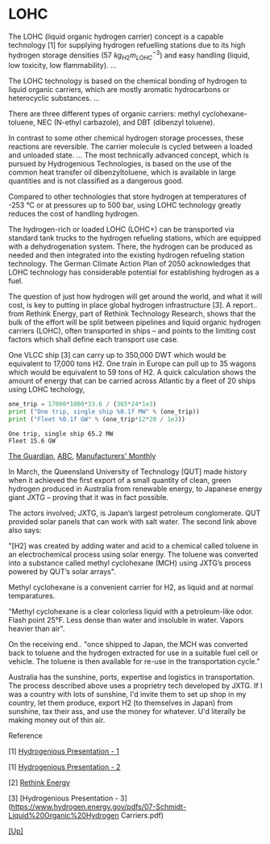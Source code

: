 # LOHC

The LOHC (liquid organic hydrogen carrier) concept is a capable
technology [1] for supplying hydrogen refuelling stations due to its
high hydrogen storage densities (57 $kg_{H2} m_{LOHC}^{-3}$) and easy
handling (liquid, low toxicity, low flammability). ...

The LOHC technology is based on the chemical bonding of hydrogen to
liquid organic carriers, which are mostly aromatic hydrocarbons or
heterocyclic substances. ...

There are three different types of organic carriers: methyl
cyclohexane-toluene, NEC (N-ethyl carbazole), and DBT (dibenzyl
toluene).

In contrast to some other chemical hydrogen storage processes, these
reactions are reversible. The carrier molecule is cycled between a
loaded and unloaded state.  ... The most technically advanced concept,
which is pursued by Hydrogenious Technologies, is based on the use of
the common heat transfer oil dibenzyltoluene, which is available in
large quantities and is not classified as a dangerous good.

Compared to other technologies that store hydrogen at temperatures of
-253 °C or at pressures up to 500 bar, using LOHC technology greatly
reduces the cost of handling hydrogen. 

The hydrogen-rich or loaded LOHC (LOHC+) can be transported via
standard tank trucks to the hydrogen refueling stations, which are
equipped with a dehydrogenation system. There, the hydrogen can be
produced as needed and then integrated into the existing hydrogen
refueling station technology. The German Climate Action Plan of 2050
acknowledges that LOHC technology has considerable potential for
establishing hydrogen as a fuel.

The question of just how hydrogen will get around the world, and what
it will cost, is key to putting in place global hydrogen
infrastructure [3]. A report.. from Rethink Energy, part of Rethink
Technology Research, shows that the bulk of the effort will be split
between pipelines and liquid organic hydrogen carriers (LOHC), often
transported in ships – and points to the limiting cost factors which
shall define each transport use case.

One VLCC ship [3] can carry up to 350,000 DWT which would be
equivalent to 17,000 tons H2.  One train in Europe can pull up to 35
wagons which would be equivalent to 59 tons of H2. A quick calculation
shows the amount of energy that can be carried across Atlantic by a
fleet of 20 ships using LOHC techology,

```python
one_trip = 17000*1000*33.6 / (365*24*1e3)
print ("One trip, single ship %0.1f MW" % (one_trip))
print ("Fleet %0.1f GW" % (one_trip*12*20 / 1e3))
```

```text
One trip, single ship 65.2 MW
Fleet 15.6 GW
```

[The Guardian](https://www.theguardian.com/environment/2019/apr/08/the-perfect-storm-woodside-energy-and-siemens-invest-in-australias-hydrogen-economy?CMP=share_btn_tw),
[ABC](https://www.abc.net.au/radionational/programs/breakfast/australias-first-green-hydrogen-export/10973806),
[Manufacturers' Monthly](http://www.manmonthly.com.au/news/queensland-celebrates-first-shipment-of-green-hydrogen-to-japan/)

In March, the Queensland University of Technology [QUT] made history
when it achieved the first export of a small quantity of clean, green
hydrogen produced in Australia from renewable energy, to Japanese
energy giant JXTG – proving that it was in fact possible.

The actors involved; JXTG, is Japan’s largest petroleum
conglomerate. QUT provided solar panels that can work with salt
water. The second link above also says:

"[H2] was created by adding water and acid to a chemical called
toluene in an electrochemical process using solar energy. The toluene
was converted into a substance called methyl cyclohexane (MCH) using
JXTG’s process powered by QUT’s solar arrays".

Methyl cyclohexane is a convenient carrier for H2, as liquid and at
normal temparatures.

"Methyl cyclohexane is a clear colorless liquid with a petroleum-like
odor. Flash point 25°F. Less dense than water and insoluble in
water. Vapors heavier than air".

On the receiving end.. "once shipped to Japan, the MCH was converted
back to toluene and the hydrogen extracted for use in a suitable fuel
cell or vehicle. The toluene is then available for re-use in the
transportation cycle."

Australia has the sunshine, ports, expertise and logistics in
transportation. The process described above uses a proprietry tech
developed by JXTG. If I was a country with lots of sunshine, I'd
invite them to set up shop in my country, let them produce, export H2
(to themselves in Japan) from sunshine, tax their ass, and use the
money for whatever. U'd literally be making money out of thin air. 

Reference

[1] [Hydrogenious Presentation - 1](https://www.energiewende-erlangen.de/wp-content/uploads/2018/02/0_HydrogeniousTechnologies.pdf)

[1] [Hydrogenious Presentation - 2](https://arpa-e.energy.gov/sites/default/files/Schneider_HydrogeniousTechnologies_TransportationFuels_Workshop_FINAL.pdf)

[2] [Rethink Energy](https://www.globalhydrogenreview.com/hydrogen/23092022/rethink-energy-pipelines-and-organic-carrier-ships-to-dominate-hydrogen-distribution/)

[3] [Hydrogenious Presentation - 3](https://www.hydrogen.energy.gov/pdfs/07-Schmidt-Liquid%20Organic%20Hydrogen Carriers.pdf)

[[Up]](h2-storage.html)
